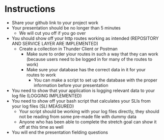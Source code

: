 # Instructions
- Share your github link to your project work
- Your presentation should be no longer than 5 minutes
    - We will cut you off if you go over
- You should show off your http routes working as intended (REPOSITORY AND SERVICE LAYER ARE IMPLEMENTED)
    - Create a collection in Thunder Client or Postman
        - Make sure to order yiour routes in such a way that they can work (because users need to be logged in for
        many of the routes to work)
        - Make sure your database has the correct data in it for your routes to work
            - You can make a script to set up the database with the proper information before your presentation
- You need to show that your application is logging relevant data to your log file (LOGGING IMPLEMENTED)
- You need to show off your bash script that calculates your SLIs from your log files (SLI MEASURED)
    - Your script should be working with your log files directly, they should not be reading from some pre-made
    file with dummy data
    - Anyone who has been able to complete the stretch goal can show it off at this time as well
- You will end the presentation fielding questions